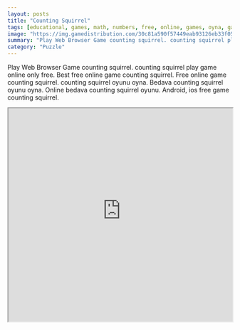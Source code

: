 ```yaml
---
layout: posts
title: "Counting Squirrel"
tags: [educational, games, math, numbers, free, online, games, oyna, game, free, games, play, play, games]
image: "https://img.gamedistribution.com/30c81a590f57449eab93126eb33f05f4.jpg"
summary: "Play Web Browser Game counting squirrel. counting squirrel play game online only free. Best free online game counting squirrel. Free online game counting squirrel. counting squirrel oyunu oyna. Bedava counting squirrel oyunu oyna. Online bedava counting squirrel oyunu. Android, ios free game counting squirrel."
category: "Puzzle"
---
```


Play Web Browser Game counting squirrel. counting squirrel play game online only free. Best free online game counting squirrel. Free online game counting squirrel. counting squirrel oyunu oyna. Bedava counting squirrel oyunu oyna. Online bedava counting squirrel oyunu. Android, ios free game counting squirrel.

<iframe width="100%" height="480px;" src="https://html5.gamedistribution.com/30c81a590f57449eab93126eb33f05f4/"></iframe>